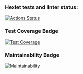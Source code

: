 ### Hexlet tests and linter status:
[![Actions Status](https://github.com/miley777/frontend-project-11/actions/workflows/hexlet-check.yml/badge.svg)](https://github.com/miley777/frontend-project-11/actions)

### Test Coverage Badge
[![Test Coverage](https://api.codeclimate.com/v1/badges/e6cc44dc1fb3603796cb/test_coverage)](https://codeclimate.com/github/miley777/frontend-project-11/test_coverage)

### Maintainability Badge
[![Maintainability](https://api.codeclimate.com/v1/badges/e6cc44dc1fb3603796cb/maintainability)](https://codeclimate.com/github/miley777/frontend-project-11/maintainability)
